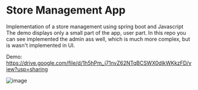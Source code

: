 # Store Management App
Implementation of a store management using spring boot and Javascript
The demo displays only a small part of the app, user part. In this repo you can see implemented the admin ass well, which is much more complex, but is wasn't implemented in UI.

Demo: https://drive.google.com/file/d/1h5hPm_j71nvZ62NTqBCSWX0dlkWKkzFD/view?usp=sharing

![image](https://github.com/AdrianCosmin18/Store-Management-Api/assets/91340261/a1b571f7-8275-4ff7-bb92-aa49796cf3b5)

